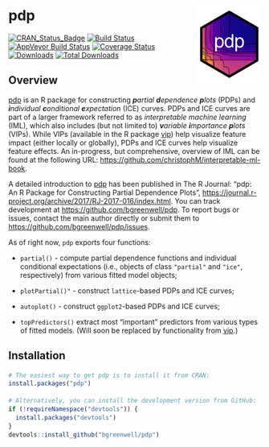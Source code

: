 pdp <img src="tools/pdp-logo.png" align="right" width="130" height="150" />
===========================================================================

[![CRAN\_Status\_Badge](http://www.r-pkg.org/badges/version/pdp)](https://cran.r-project.org/package=pdp)
[![Build
Status](https://travis-ci.org/bgreenwell/pdp.svg?branch=master)](https://travis-ci.org/bgreenwell/pdp)
[![AppVeyor Build
Status](https://ci.appveyor.com/api/projects/status/github/bgreenwell/pdp?branch=master&svg=true)](https://ci.appveyor.com/project/bgreenwell/pdp)
[![Coverage
Status](https://img.shields.io/codecov/c/github/bgreenwell/pdp.svg)](https://codecov.io/github/bgreenwell/pdp?branch=master)
[![Downloads](http://cranlogs.r-pkg.org/badges/pdp)](http://cranlogs.r-pkg.org/badges/pdp)
[![Total
Downloads](http://cranlogs.r-pkg.org/badges/grand-total/pdp)](http://cranlogs.r-pkg.org/badges/grand-total/pdp)

Overview
--------

[pdp](https://cran.r-project.org/package=pdp) is an R package for
constructing ***p**artial **d**ependence **p**lots* (PDPs) and
***i**ndividual **c**onditional **e**xpectation* (ICE) curves. PDPs and
ICE curves are part of a larger framework referred to as *interpretable
machine learning* (IML), which also includes (but not limited to)
***v**ariable **i**mportance **p**lots* (VIPs). While VIPs (available in
the R package [vip](https://koalaverse.github.io/vip/index.html)) help
visualize feature impact (either locally or globally), PDPs and ICE
curves help visualize feature effects. An in-progress, but
comprehensive, overview of IML can be found at the following URL:
<https://github.com/christophM/interpretable-ml-book>.

A detailed introduction to [pdp](https://cran.r-project.org/package=pdp)
has been published in The R Journal: “pdp: An R Package for Constructing
Partial Dependence Plots”,
<https://journal.r-project.org/archive/2017/RJ-2017-016/index.html>. You
can track development at <https://github.com/bgreenwell/pdp>. To report
bugs or issues, contact the main author directly or submit them to
<https://github.com/bgreenwell/pdp/issues>.

As of right now, `pdp` exports four functions:

-   `partial()` - compute partial dependence functions and individual
    conditional expectations (i.e., objects of class `"partial"` and
    `"ice"`, respectively) from various fitted model objects;

-   `plotPartial()"` - construct `lattice`-based PDPs and ICE curves;

-   `autoplot()` - construct `ggplot2`-based PDPs and ICE curves;

-   `topPredictors()` extract most “important” predictors from various
    types of fitted models. (Will soon be replaced by functionality from
    [vip](https://koalaverse.github.io/vip/index.html).)

Installation
------------

``` r
# The easiest way to get pdp is to install it from CRAN:
install.packages("pdp")

# Alternatively, you can install the development version from GitHub:
if (!requireNamespace("devtools")) {
  install.packages("devtools")
}
devtools::install_github("bgreenwell/pdp")
```
